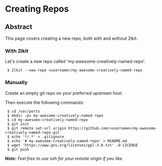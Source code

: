 # Creating Repos

## Abstract
This page covers creating a new repo, both with and without 2lkit.

### With 2lkit
Let's create a new repo called 'my-awesome-creatively-named-repo'.
```
 $ 2lkit --new-repo <username>/my-awesome-creatively-named-repo
```

### Manually
Create an empty git repo on your preferred upstream host.

Then execute the following commands:
```
 $ cd /var/ports
 $ mkdir -pv my-awesome-creatively-named-repo
 $ cd my-awesome-creatively-named-repo
 $ git init
 $ git remote set-url origin https://github.com/<username>/my-awesome-creatively-named-repo.git
 $ echo '*/.*' > .gitignore
 $ echo '# my-awesome-creatively-named-repo' > README.md
 $ wget 'https://www.gnu.org/licenses/gpl-3.0.txt' -O LICENSE
 $ git push
```

***Note:** Feel free to use ssh for your remote origin if you like.*
